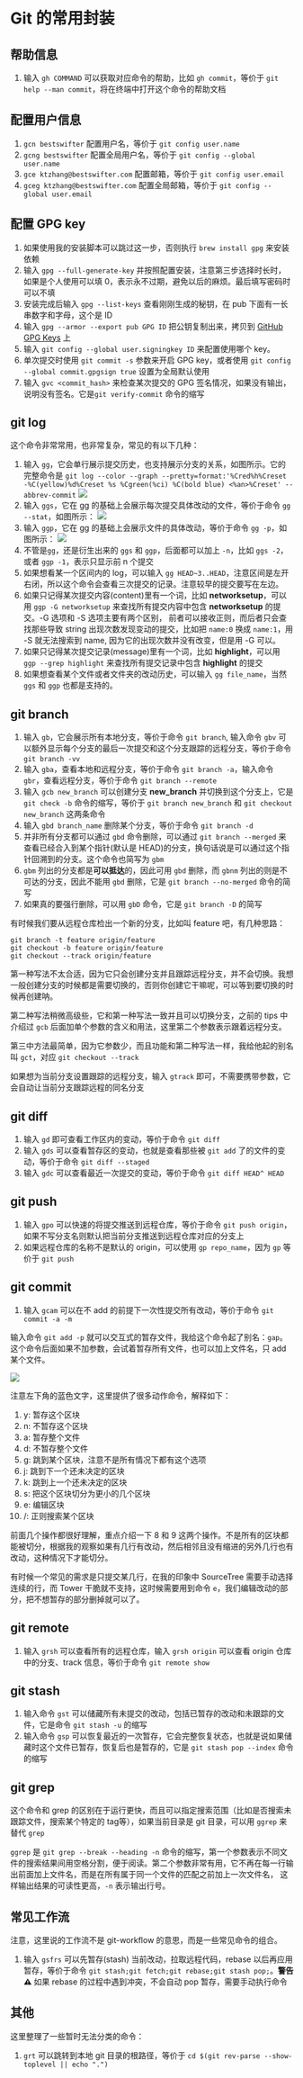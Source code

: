 # Git 的常用封装

## 帮助信息

1. 输入 `gh COMMAND` 可以获取对应命令的帮助，比如 `gh commit`，等价于 `git help --man commit`，将在终端中打开这个命令的帮助文档

## 配置用户信息

1. `gcn bestswifter` 配置用户名，等价于 `git config user.name`
2. `gcng bestswifter` 配置全局用户名，等价于 `git config --global user.name`
3. `gce ktzhang@bestswifter.com` 配置邮箱，等价于 `git config user.email`
4. `gceg ktzhang@bestswifter.com` 配置全局邮箱，等价于 `git config --global user.email`

## 配置 GPG key

1. 如果使用我的安装脚本可以跳过这一步，否则执行 `brew install gpg` 来安装依赖
2. 输入 `gpg --full-generate-key` 并按照配置安装，注意第三步选择时长时，如果是个人使用可以填 0，表示永不过期，避免以后的麻烦。最后填写密码时可以不填
3. 安装完成后输入 `gpg --list-keys` 查看刚刚生成的秘钥，在 pub 下面有一长串数字和字母，这个是 ID
4. 输入 `gpg --armor --export pub GPG ID` 把公钥复制出来，拷贝到 [GitHub GPG Keys](https://github.com/settings/keys) 上
5. 输入 `git config --global user.signingkey ID` 来配置使用哪个 key。
6. 单次提交时使用 `git commit -s` 参数来开启 GPG key，或者使用 `git config --global commit.gpgsign true` 设置为全局默认使用
7. 输入 `gvc <commit_hash>` 来检查某次提交的 GPG 签名情况，如果没有输出，说明没有签名。它是`git verify-commit` 命令的缩写

## git log

这个命令非常常用，也非常复杂，常见的有以下几种：

1. 输入 `gg`，它会单行展示提交历史，也支持展示分支的关系，如图所示。它的完整命令是 `git log --color --graph --pretty=format:'%Cred%h%Creset -%C(yellow)%d%Creset %s %Cgreen(%ci) %C(bold blue) <%an>%Creset' --abbrev-commit`
   ![](http://images.bestswifter.com/QQ20171220-114944@2x.png)
2. 输入 `ggs`，它在 gg 的基础上会展示每次提交具体改动的文件，等价于命令 `gg --stat`，如图所示：
   ![](http://images.bestswifter.com/QQ20171220-114134@2x.png)
3. 输入 `ggp`，它在 gg 的基础上会展示文件的具体改动，等价于命令 `gg -p`，如图所示：
   ![](http://images.bestswifter.com/QQ20171220-120353@2x.png)
4. 不管是`gg`，还是衍生出来的 `ggs` 和 `ggp`，后面都可以加上 `-n`，比如 `ggs -2`，或者 `ggp -1`，表示只显示前 n 个提交
5. 如果想看某一个区间内的 log，可以输入 `gg HEAD~3..HEAD`，注意区间是左开右闭，所以这个命令会查看三次提交的记录。注意较早的提交要写在左边。
6. 如果只记得某次提交内容(content)里有一个词，比如 **networksetup**，可以用 `ggp -G networksetup` 来查找所有提交内容中包含 **networksetup** 的提交。-G 选项和 -S 选项主要有两个区别，
前者可以接收正则，而后者只会查找那些导致 string 出现次数发现变动的提交，比如把 `name:0` 换成 `name:1`，用 -S 就无法搜索到 name, 因为它的出现次数并没有改变，但是用 -G 可以。
7. 如果只记得某次提交记录(message)里有一个词，比如 **highlight**，可以用 `ggp --grep highlight` 来查找所有提交记录中包含 **highlight** 的提交
8. 如果想查看某个文件或者文件夹的改动历史，可以输入 `gg file_name`，当然 `ggs` 和 `ggp` 也都是支持的。

## git branch

1. 输入 `gb`，它会展示所有本地分支，等价于命令 `git branch`, 输入命令 `gbv` 可以额外显示每个分支的最后一次提交和这个分支跟踪的远程分支，等价于命令 `git branch -vv`
2. 输入 `gba`，查看本地和远程分支，等价于命令 `git branch -a`，输入命令 `gbr`，查看远程分支，等价于命令 `git branch --remote`
3. 输入 `gcb new_branch` 可以创建分支 **new_branch** 并切换到这个分支上，它是 `git check -b` 命令的缩写，等价于 `git branch new_branch` 和 `git checkout new_branch` 这两条命令
4. 输入 `gbd branch_name` 删除某个分支，等价于命令 `git branch -d`
5. 并非所有分支都可以通过 `gbd` 命令删除，可以通过 `git branch --merged` 来查看已经合入到某个指针(默认是 HEAD)的分支，换句话说是可以通过这个指针回溯到的分支。这个命令也简写为 `gbm`
6. `gbm` 列出的分支都是**可以抵达**的，因此可用 `gbd` 删除，而 `gbnm` 列出的则是不可达的分支，因此不能用 `gbd` 删除，它是 `git branch --no-merged` 命令的简写
7. 如果真的要强行删除，可以用 `gbD` 命令，它是 `git branch -D` 的简写

有时候我们要从远程仓库检出一个新的分支，比如叫 feature 吧，有几种思路：

```shell
git branch -t feature origin/feature
git checkout -b feature origin/feature
git checkout --track origin/feature
```

第一种写法不太合适，因为它只会创建分支并且跟踪远程分支，并不会切换。我想一般创建分支的时候都是需要切换的，否则你创建它干嘛呢，可以等到要切换的时候再创建呐。

第二种写法稍微高级些，它和第一种写法一致并且可以切换分支，之前的 tips 中介绍过 `gcb` 后面加单个参数的含义和用法，这里第二个参数表示跟着远程分支。

第三中方法最简单，因为它参数少，而且功能和第二种写法一样，我给他起的别名叫 `gct`，对应 `git checkout --track`

如果想为当前分支设置跟踪的远程分支，输入 `gtrack` 即可，不需要携带参数，它会自动让当前分支跟踪远程的同名分支

## git diff

1. 输入 `gd` 即可查看工作区内的变动，等价于命令 `git diff`
2. 输入 `gds` 可以查看暂存区的变动，也就是查看那些被 `git add` 了的文件的变动，等价于命令 `git diff --staged`
3. 输入 `gdc` 可以查看最近一次提交的变动，等价于命令 `git diff HEAD^ HEAD`

## git push

1. 输入 `gpo` 可以快速的将提交推送到远程仓库，等价于命令 `git push origin`，如果不写分支名则默认把当前分支推送到远程仓库对应的分支上
2. 如果远程仓库的名称不是默认的 origin，可以使用 `gp repo_name`，因为 `gp` 等价于 `git push`

## git commit

1. 输入 `gcam` 可以在不 add 的前提下一次性提交所有改动，等价于命令 `git commit -a -m`

输入命令 `git add -p` 就可以交互式的暂存文件，我给这个命令起了别名：`gap`。这个命令后面如果不加参数，会试着暂存所有文件，也可以加上文件名，只 add 某个文件。

![](https://diycode.b0.upaiyun.com/photo/2017/ebd89558e4d3a39558eb3b13a39579b4.png)

注意左下角的蓝色文字，这里提供了很多动作命令，解释如下：

1. y: 暂存这个区块
2. n: 不暂存这个区块
3. a: 暂存整个文件
4. d: 不暂存整个文件
5. g: 跳到某个区块，注意不是所有情况下都有这个选项
6. j: 跳到下一个还未决定的区块
7. k: 跳到上一个还未决定的区块
8. s: 把这个区块切分为更小的几个区块
9. e: 编辑区块
10. /: 正则搜索某个区块

前面几个操作都很好理解，重点介绍一下 8 和 9 这两个操作。不是所有的区块都能被切分，根据我的观察如果有几行有改动，然后相邻且没有缩进的另外几行也有改动，这种情况下才能切分。

有时候一个常见的需求是只提交某几行，在我的印象中 SourceTree 需要手动选择连续的行，而 Tower 干脆就不支持，这时候需要用到命令 `e`，我们编辑改动的部分，把不想暂存的部分删掉就可以了。

## git remote

1. 输入 `grsh` 可以查看所有的远程仓库，输入 `grsh origin` 可以查看 origin 仓库中的分支、track 信息，等价于命令 `git remote show`

## git stash

1. 输入命令 `gst` 可以储藏所有未提交的改动，包括已暂存的改动和未跟踪的文件，它是命令 `git stash -u` 的缩写
2. 输入命令 `gsp` 可以恢复最近的一次暂存，它会完整恢复状态，也就是说如果储藏时这个文件已暂存，恢复后也是暂存的，它是 `git stash pop --index` 命令的缩写

## git grep

这个命令和 grep 的区别在于运行更快，而且可以指定搜索范围（比如是否搜索未跟踪文件，搜索某个特定的 tag等），如果当前目录是 git 目录，可以用 `ggrep` 来替代 `grep`

`ggrep` 是 `git grep --break --heading -n` 命令的缩写，第一个参数表示不同文件的搜索结果间用空格分割，便于阅读。第二个参数非常有用，它不再在每一行输出前面加上文件名，而是在所有属于同一个文件的匹配之前加上一次文件名，
这样输出结果的可读性更高，`-n` 表示输出行号。

## 常见工作流

注意，这里说的工作流不是 git-workflow 的意思，而是一些常见命令的组合。

1. 输入 `gsfrs` 可以先暂存(stash) 当前改动，拉取远程代码，rebase 以后再应用暂存，等价于命令 `git stash;git fetch;git rebase;git stash pop;`。**警告⚠️** 如果 rebase 的过程中遇到冲突，不会自动 pop 暂存，需要手动执行命令

## 其他

这里整理了一些暂时无法分类的命令：

1. `grt` 可以跳转到本地 git 目录的根路径，等价于 `cd $(git rev-parse --show-toplevel || echo ".")`
